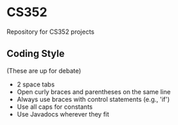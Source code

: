 CS352
=====
Repository for CS352 projects


Coding Style 
------------
(These are up for debate)

* 2 space tabs
* Open curly braces and parentheses on the same line
* Always use braces with control statements (e.g., 'if')
* Use all caps for constants
* Use Javadocs wherever they fit
